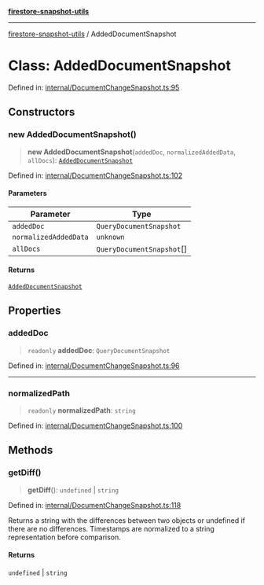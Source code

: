 [**firestore-snapshot-utils**](../README.md)

---

[firestore-snapshot-utils](../README.md) / AddedDocumentSnapshot

# Class: AddedDocumentSnapshot

Defined in: [internal/DocumentChangeSnapshot.ts:95](https://github.com/ericvera/firestore-snapshot-utils/blob/main/src/internal/DocumentChangeSnapshot.ts#L95)

## Constructors

### new AddedDocumentSnapshot()

> **new AddedDocumentSnapshot**(`addedDoc`, `normalizedAddedData`, `allDocs`): [`AddedDocumentSnapshot`](AddedDocumentSnapshot.md)

Defined in: [internal/DocumentChangeSnapshot.ts:102](https://github.com/ericvera/firestore-snapshot-utils/blob/main/src/internal/DocumentChangeSnapshot.ts#L102)

#### Parameters

| Parameter             | Type                      |
| --------------------- | ------------------------- |
| `addedDoc`            | `QueryDocumentSnapshot`   |
| `normalizedAddedData` | `unknown`                 |
| `allDocs`             | `QueryDocumentSnapshot`[] |

#### Returns

[`AddedDocumentSnapshot`](AddedDocumentSnapshot.md)

## Properties

### addedDoc

> `readonly` **addedDoc**: `QueryDocumentSnapshot`

Defined in: [internal/DocumentChangeSnapshot.ts:96](https://github.com/ericvera/firestore-snapshot-utils/blob/main/src/internal/DocumentChangeSnapshot.ts#L96)

---

### normalizedPath

> `readonly` **normalizedPath**: `string`

Defined in: [internal/DocumentChangeSnapshot.ts:100](https://github.com/ericvera/firestore-snapshot-utils/blob/main/src/internal/DocumentChangeSnapshot.ts#L100)

## Methods

### getDiff()

> **getDiff**(): `undefined` \| `string`

Defined in: [internal/DocumentChangeSnapshot.ts:118](https://github.com/ericvera/firestore-snapshot-utils/blob/main/src/internal/DocumentChangeSnapshot.ts#L118)

Returns a string with the differences between two objects or undefined if
there are no differences.
Timestamps are normalized to a string representation before comparison.

#### Returns

`undefined` \| `string`
